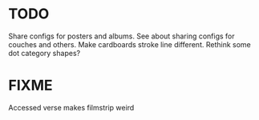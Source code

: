 # TODO
Share configs for posters and albums.
See about sharing configs for couches and others.
Make cardboards stroke line different.
Rethink some dot category shapes?

# FIXME
Accessed verse makes filmstrip weird
